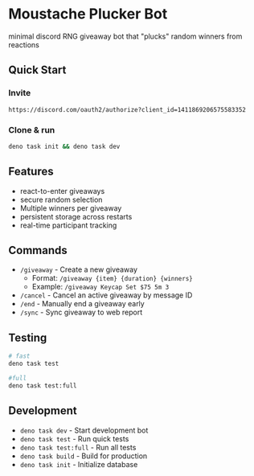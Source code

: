 # Moustache Plucker Bot

minimal discord RNG giveaway bot that "plucks" random winners from reactions

## Quick Start

### Invite

```
https://discord.com/oauth2/authorize?client_id=1411869206575583352
```

### Clone & run

```bash
deno task init && deno task dev
```

## Features

- react-to-enter giveaways
- secure random selection
- Multiple winners per giveaway
- persistent storage across restarts
- real-time participant tracking

## Commands

- `/giveaway` - Create a new giveaway
  - Format: `/giveaway {item} {duration} {winners}`
  - Example: `/giveaway Keycap Set $75 5m 3`
- `/cancel` - Cancel an active giveaway by message ID
- `/end` - Manually end a giveaway early
- `/sync` - Sync giveaway to web report

## Testing

```bash
# fast
deno task test

#full
deno task test:full
```

## Development

- `deno task dev` - Start development bot
- `deno task test` - Run quick tests
- `deno task test:full` - Run all tests
- `deno task build` - Build for production
- `deno task init` - Initialize database